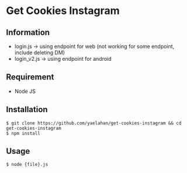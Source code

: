 # Get Cookies Instagram

## Information
- login.js -> using endpoint for web (not working for some endpoint, include deleting DM)
- login_v2.js -> using endpoint for android

## Requirement
- Node JS 

## Installation

```
$ git clone https://github.com/yaelahan/get-cookies-instagram && cd get-cookies-instagram
$ npm install
```
## Usage
```
$ node {file}.js
```